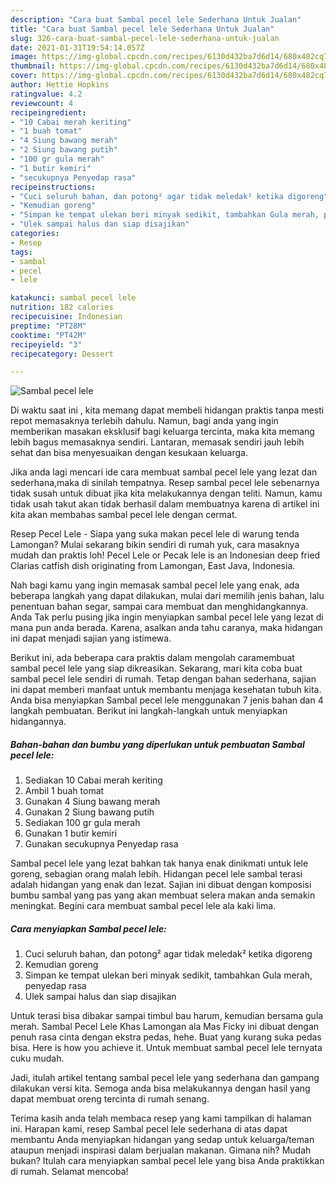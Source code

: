 ```yaml
---
description: "Cara buat Sambal pecel lele Sederhana Untuk Jualan"
title: "Cara buat Sambal pecel lele Sederhana Untuk Jualan"
slug: 326-cara-buat-sambal-pecel-lele-sederhana-untuk-jualan
date: 2021-01-31T19:54:14.057Z
image: https://img-global.cpcdn.com/recipes/6130d432ba7d6d14/680x482cq70/sambal-pecel-lele-foto-resep-utama.jpg
thumbnail: https://img-global.cpcdn.com/recipes/6130d432ba7d6d14/680x482cq70/sambal-pecel-lele-foto-resep-utama.jpg
cover: https://img-global.cpcdn.com/recipes/6130d432ba7d6d14/680x482cq70/sambal-pecel-lele-foto-resep-utama.jpg
author: Hettie Hopkins
ratingvalue: 4.2
reviewcount: 4
recipeingredient:
- "10 Cabai merah keriting"
- "1 buah tomat"
- "4 Siung bawang merah"
- "2 Siung bawang putih"
- "100 gr gula merah"
- "1 butir kemiri"
- "secukupnya Penyedap rasa"
recipeinstructions:
- "Cuci seluruh bahan, dan potong² agar tidak meledak² ketika digoreng"
- "Kemudian goreng"
- "Simpan ke tempat ulekan beri minyak sedikit, tambahkan Gula merah, penyedap rasa"
- "Ulek sampai halus dan siap disajikan"
categories:
- Resep
tags:
- sambal
- pecel
- lele

katakunci: sambal pecel lele 
nutrition: 182 calories
recipecuisine: Indonesian
preptime: "PT28M"
cooktime: "PT42M"
recipeyield: "3"
recipecategory: Dessert

---
```



![Sambal pecel lele](https://img-global.cpcdn.com/recipes/6130d432ba7d6d14/680x482cq70/sambal-pecel-lele-foto-resep-utama.jpg)

Di waktu  saat ini , kita memang dapat membeli hidangan praktis tanpa mesti repot memasaknya terlebih dahulu. Namun, bagi anda yang ingin memberikan masakan eksklusif bagi keluarga tercinta, maka kita memang lebih bagus memasaknya sendiri. Lantaran, memasak sendiri jauh lebih sehat dan bisa menyesuaikan dengan kesukaan keluarga.

Jika anda lagi mencari ide cara membuat sambal pecel lele yang lezat dan sederhana,maka di sinilah tempatnya. Resep sambal pecel lele  sebenarnya tidak susah untuk dibuat jika kita melakukannya dengan teliti. Namun, kamu tidak usah takut akan tidak berhasil dalam membuatnya 
karena di artikel ini kita akan membahas sambal pecel lele dengan cermat.  

Resep Pecel Lele - Siapa yang suka makan pecel lele di warung tenda Lamongan? Mulai sekarang bikin sendiri di rumah yuk, cara masaknya mudah dan praktis loh! Pecel Lele or Pecak lele is an Indonesian deep fried Clarias catfish dish originating from Lamongan, East Java, Indonesia.

Nah bagi kamu yang ingin memasak sambal pecel lele yang enak, ada beberapa langkah yang dapat dilakukan, mulai dari memilih jenis bahan, lalu penentuan bahan segar, sampai cara membuat dan menghidangkannya. Anda Tak perlu pusing jika ingin menyiapkan sambal pecel lele yang lezat di mana pun anda berada. Karena, asalkan anda  tahu caranya, maka hidangan ini dapat menjadi sajian yang istimewa.

Berikut ini, ada beberapa cara praktis  dalam mengolah caramembuat sambal pecel lele yang siap dikreasikan. Sekarang, mari kita coba buat sambal pecel lele sendiri di rumah. Tetap dengan bahan sederhana, sajian ini dapat memberi manfaat untuk membantu menjaga kesehatan tubuh kita. Anda bisa menyiapkan Sambal pecel lele menggunakan 7 jenis bahan dan 4 langkah pembuatan. Berikut ini langkah-langkah untuk menyiapkan hidangannya.

<!--inarticleads1-->

##### Bahan-bahan dan bumbu yang diperlukan untuk pembuatan Sambal pecel lele:

1. Sediakan 10 Cabai merah keriting
1. Ambil 1 buah tomat
1. Gunakan 4 Siung bawang merah
1. Gunakan 2 Siung bawang putih
1. Sediakan 100 gr gula merah
1. Gunakan 1 butir kemiri
1. Gunakan secukupnya Penyedap rasa


Sambal pecel lele yang lezat bahkan tak hanya enak dinikmati untuk lele goreng, sebagian orang malah lebih. Hidangan pecel lele sambal terasi adalah hidangan yang enak dan lezat. Sajian ini dibuat dengan komposisi bumbu sambal yang pas yang akan membuat selera makan anda semakin meningkat. Begini cara membuat sambal pecel lele ala kaki lima. 

<!--inarticleads2-->

##### Cara menyiapkan Sambal pecel lele:

1. Cuci seluruh bahan, dan potong² agar tidak meledak² ketika digoreng
1. Kemudian goreng
1. Simpan ke tempat ulekan beri minyak sedikit, tambahkan Gula merah, penyedap rasa
1. Ulek sampai halus dan siap disajikan


Untuk terasi bisa dibakar sampai timbul bau harum, kemudian bersama gula merah. Sambal Pecel Lele Khas Lamongan ala Mas Ficky ini dibuat dengan penuh rasa cinta dengan ekstra pedas, hehe. Buat yang kurang suka pedas bisa. Here is how you achieve it. Untuk membuat sambal pecel lele ternyata cuku mudah. 

Jadi, itulah artikel tentang  sambal pecel lele  yang sederhana dan gampang dilakukan versi kita. Semoga anda bisa melakukannya dengan hasil yang dapat membuat oreng tercinta di rumah senang. 

Terima kasih anda telah membaca resep yang kami tampilkan di halaman ini. Harapan kami, resep  Sambal pecel lele sederhana di atas dapat membantu Anda menyiapkan hidangan yang sedap untuk keluarga/teman ataupun menjadi inspirasi dalam berjualan makanan. Gimana nih? Mudah bukan? Itulah cara menyiapkan sambal pecel lele yang bisa Anda praktikkan di rumah. Selamat mencoba!


